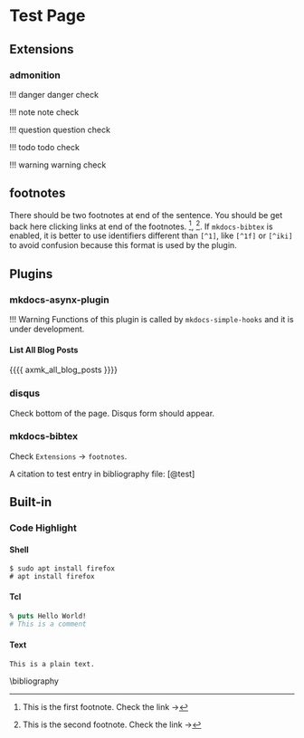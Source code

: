 # Test Page

## Extensions

### admonition

!!! danger
    danger check

!!! note
    note check

!!! question
    question check

!!! todo
    todo check

!!! warning
    warning check

## footnotes

There should be two footnotes at end of the sentence. You should be get back
here clicking links at end of the footnotes. [^1f], [^iki]. If `mkdocs-bibtex`
is enabled, it is better to use identifiers different than `[^1]`, like `[^1f]`
or `[^iki]` to avoid confusion because this format is used by the plugin.

## Plugins

### mkdocs-asynx-plugin

!!! Warning
    Functions of this plugin is called by `mkdocs-simple-hooks` and it is under
    development.

#### List All Blog Posts

{{{{ axmk_all_blog_posts }}}}

### disqus

Check bottom of the page. Disqus form should appear.

### mkdocs-bibtex

Check `Extensions` → `footnotes`.

A citation to test entry in bibliography file: [@test]

## Built-in

### Code Highlight

#### Shell

```shell
$ sudo apt install firefox
# apt install firefox
```

#### Tcl

```tcl
% puts Hello World!
# This is a comment
```

#### Text

```text
This is a plain text.
```

[^1f]: This is the first footnote. Check the link →
[^iki]: This is the second footnote. Check the link →

\bibliography
